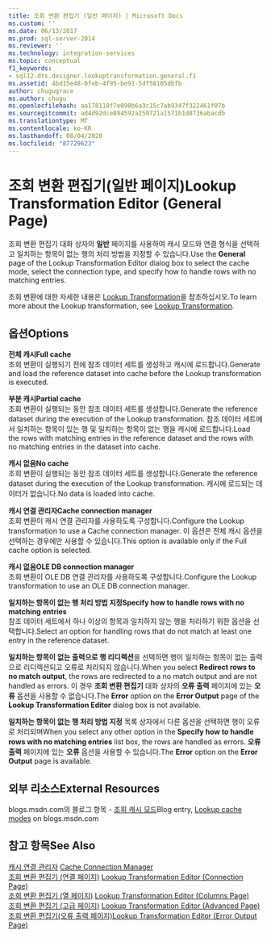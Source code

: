 ```yaml
---
title: 조회 변환 편집기 (일반 페이지) | Microsoft Docs
ms.custom: ''
ms.date: 06/13/2017
ms.prod: sql-server-2014
ms.reviewer: ''
ms.technology: integration-services
ms.topic: conceptual
f1_keywords:
- sql12.dts.designer.lookuptransformation.general.f1
ms.assetid: 4bd15e48-0feb-4f95-be91-5df58105dbfb
author: chugugrace
ms.author: chugu
ms.openlocfilehash: aa178118f7e090b6a3c15c7ab9347f322461f07b
ms.sourcegitcommit: ad4d92dce894592a259721a1571b1d8736abacdb
ms.translationtype: MT
ms.contentlocale: ko-KR
ms.lasthandoff: 08/04/2020
ms.locfileid: "87729623"
---
```

# <a name="lookup-transformation-editor-general-page"></a><span data-ttu-id="0632a-102">조회 변환 편집기(일반 페이지)</span><span class="sxs-lookup"><span data-stu-id="0632a-102">Lookup Transformation Editor (General Page)</span></span>
  <span data-ttu-id="0632a-103">조회 변환 편집기 대화 상자의 **일반** 페이지를 사용하여 캐시 모드와 연결 형식을 선택하고 일치하는 항목이 없는 행의 처리 방법을 지정할 수 있습니다.</span><span class="sxs-lookup"><span data-stu-id="0632a-103">Use the **General** page of the Lookup Transformation Editor dialog box to select the cache mode, select the connection type, and specify how to handle rows with no matching entries.</span></span>  
  
 <span data-ttu-id="0632a-104">조회 변환에 대한 자세한 내용은 [Lookup Transformation](data-flow/transformations/lookup-transformation.md)을 참조하십시오.</span><span class="sxs-lookup"><span data-stu-id="0632a-104">To learn more about the Lookup transformation, see [Lookup Transformation](data-flow/transformations/lookup-transformation.md).</span></span>  
  
## <a name="options"></a><span data-ttu-id="0632a-105">옵션</span><span class="sxs-lookup"><span data-stu-id="0632a-105">Options</span></span>  
 <span data-ttu-id="0632a-106">**전체 캐시**</span><span class="sxs-lookup"><span data-stu-id="0632a-106">**Full cache**</span></span>  
 <span data-ttu-id="0632a-107">조회 변환이 실행되기 전에 참조 데이터 세트를 생성하고 캐시에 로드합니다.</span><span class="sxs-lookup"><span data-stu-id="0632a-107">Generate and load the reference dataset into cache before the Lookup transformation is executed.</span></span>  
  
 <span data-ttu-id="0632a-108">**부분 캐시**</span><span class="sxs-lookup"><span data-stu-id="0632a-108">**Partial cache**</span></span>  
 <span data-ttu-id="0632a-109">조회 변환이 실행되는 동안 참조 데이터 세트를 생성합니다.</span><span class="sxs-lookup"><span data-stu-id="0632a-109">Generate the reference dataset during the execution of the Lookup transformation.</span></span> <span data-ttu-id="0632a-110">참조 데이터 세트에서 일치하는 항목이 있는 행 및 일치하는 항목이 없는 행을 캐시에 로드합니다.</span><span class="sxs-lookup"><span data-stu-id="0632a-110">Load the rows with matching entries in the reference dataset and the rows with no matching entries in the dataset into cache.</span></span>  
  
 <span data-ttu-id="0632a-111">**캐시 없음**</span><span class="sxs-lookup"><span data-stu-id="0632a-111">**No cache**</span></span>  
 <span data-ttu-id="0632a-112">조회 변환이 실행되는 동안 참조 데이터 세트를 생성합니다.</span><span class="sxs-lookup"><span data-stu-id="0632a-112">Generate the reference dataset during the execution of the Lookup transformation.</span></span> <span data-ttu-id="0632a-113">캐시에 로드되는 데이터가 없습니다.</span><span class="sxs-lookup"><span data-stu-id="0632a-113">No data is loaded into cache.</span></span>  
  
 <span data-ttu-id="0632a-114">**캐시 연결 관리자**</span><span class="sxs-lookup"><span data-stu-id="0632a-114">**Cache connection manager**</span></span>  
 <span data-ttu-id="0632a-115">조회 변환이 캐시 연결 관리자를 사용하도록 구성합니다.</span><span class="sxs-lookup"><span data-stu-id="0632a-115">Configure the Lookup transformation to use a Cache connection manager.</span></span> <span data-ttu-id="0632a-116">이 옵션은 전체 캐시 옵션을 선택하는 경우에만 사용할 수 있습니다.</span><span class="sxs-lookup"><span data-stu-id="0632a-116">This option is available only if the Full cache option is selected.</span></span>  
  
 <span data-ttu-id="0632a-117">**캐시 없음**</span><span class="sxs-lookup"><span data-stu-id="0632a-117">**OLE DB connection manager**</span></span>  
 <span data-ttu-id="0632a-118">조회 변환이 OLE DB 연결 관리자를 사용하도록 구성합니다.</span><span class="sxs-lookup"><span data-stu-id="0632a-118">Configure the Lookup transformation to use an OLE DB connection manager.</span></span>  
  
 <span data-ttu-id="0632a-119">**일치하는 항목이 없는 행 처리 방법 지정**</span><span class="sxs-lookup"><span data-stu-id="0632a-119">**Specify how to handle rows with no matching entries**</span></span>  
 <span data-ttu-id="0632a-120">참조 데이터 세트에서 하나 이상의 항목과 일치하지 않는 행을 처리하기 위한 옵션을 선택합니다.</span><span class="sxs-lookup"><span data-stu-id="0632a-120">Select an option for handling rows that do not match at least one entry in the reference dataset.</span></span>  
  
 <span data-ttu-id="0632a-121">**일치하는 항목이 없는 출력으로 행 리디렉션**을 선택하면 행이 일치하는 항목이 없는 출력으로 리디렉션되고 오류로 처리되지 않습니다.</span><span class="sxs-lookup"><span data-stu-id="0632a-121">When you select **Redirect rows to no match output**, the rows are redirected to a no match output and are not handled as errors.</span></span> <span data-ttu-id="0632a-122">이 경우 **조회 변환 편집기** 대화 상자의 **오류 출력** 페이지에 있는 **오류** 옵션을 사용할 수 없습니다.</span><span class="sxs-lookup"><span data-stu-id="0632a-122">The **Error** option on the **Error Output** page of the **Lookup Transformation Editor** dialog box is not available.</span></span>  
  
 <span data-ttu-id="0632a-123">**일치하는 항목이 없는 행 처리 방법 지정** 목록 상자에서 다른 옵션을 선택하면 행이 오류로 처리되며</span><span class="sxs-lookup"><span data-stu-id="0632a-123">When you select any other option in the **Specify how to handle rows with no matching entries** list box, the rows are handled as errors.</span></span> <span data-ttu-id="0632a-124">**오류 출력** 페이지에 있는 **오류** 옵션을 사용할 수 있습니다.</span><span class="sxs-lookup"><span data-stu-id="0632a-124">The **Error** option on the **Error Output** page is available.</span></span>  
  
## <a name="external-resources"></a><span data-ttu-id="0632a-125">외부 리소스</span><span class="sxs-lookup"><span data-stu-id="0632a-125">External Resources</span></span>  
 <span data-ttu-id="0632a-126">blogs.msdn.com의 블로그 항목 - [조회 캐시 모드](https://go.microsoft.com/fwlink/?LinkId=219518)</span><span class="sxs-lookup"><span data-stu-id="0632a-126">Blog entry, [Lookup cache modes](https://go.microsoft.com/fwlink/?LinkId=219518) on blogs.msdn.com</span></span>  
  
## <a name="see-also"></a><span data-ttu-id="0632a-127">참고 항목</span><span class="sxs-lookup"><span data-stu-id="0632a-127">See Also</span></span>  
 <span data-ttu-id="0632a-128">[캐시 연결 관리자](connection-manager/cache-connection-manager.md) </span><span class="sxs-lookup"><span data-stu-id="0632a-128">[Cache Connection Manager](connection-manager/cache-connection-manager.md) </span></span>  
 <span data-ttu-id="0632a-129">[조회 변환 편집기 &#40;연결 페이지&#41;](../../2014/integration-services/lookup-transformation-editor-connection-page.md) </span><span class="sxs-lookup"><span data-stu-id="0632a-129">[Lookup Transformation Editor &#40;Connection Page&#41;](../../2014/integration-services/lookup-transformation-editor-connection-page.md) </span></span>  
 <span data-ttu-id="0632a-130">[조회 변환 편집기 &#40;열 페이지&#41;](../../2014/integration-services/lookup-transformation-editor-columns-page.md) </span><span class="sxs-lookup"><span data-stu-id="0632a-130">[Lookup Transformation Editor &#40;Columns Page&#41;](../../2014/integration-services/lookup-transformation-editor-columns-page.md) </span></span>  
 <span data-ttu-id="0632a-131">[조회 변환 편집기 &#40;고급 페이지&#41;](../../2014/integration-services/lookup-transformation-editor-advanced-page.md) </span><span class="sxs-lookup"><span data-stu-id="0632a-131">[Lookup Transformation Editor &#40;Advanced Page&#41;](../../2014/integration-services/lookup-transformation-editor-advanced-page.md) </span></span>  
 [<span data-ttu-id="0632a-132">조회 변환 편집기&#40;오류 출력 페이지&#41;</span><span class="sxs-lookup"><span data-stu-id="0632a-132">Lookup Transformation Editor &#40;Error Output Page&#41;</span></span>](../../2014/integration-services/lookup-transformation-editor-error-output-page.md)  
  
  

